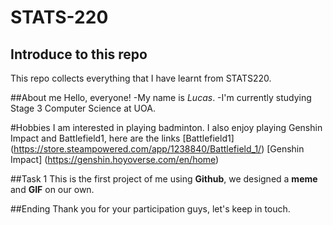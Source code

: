 # STATS-220
## Introduce to this repo
This repo collects everything that I have learnt from STATS220. 

##About me
Hello, everyone!
-My name is *Lucas*.
-I'm currently studying Stage 3 Computer Science at UOA.

#Hobbies
I am interested in playing badminton.
I also enjoy playing Genshin Impact and Battlefield1, here are the links 
[Battlefield1] (https://store.steampowered.com/app/1238840/Battlefield_1/)
[Genshin Impact] (https://genshin.hoyoverse.com/en/home)

##Task 1
This is the first project of me using **Github**, we designed a **meme** and **GIF** on our own.

##Ending
Thank you for your participation guys, let's keep in touch. 
